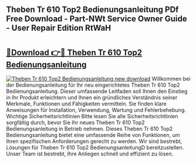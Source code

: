 ## Theben Tr 610 Top2 Bedienungsanleitung PDf Free Download - Part-NWt Service Owner Guide - User Repair Edition RtWaH

# <h2><a href="http://df5lzik.blite.top/?on=Theben+Tr+610+Top2+Bedienungsanleitung">🔗Download 👉🔴 Theben Tr 610 Top2 Bedienungsanleitung</a></h2>

[![Theben Tr 610 Top2 Bedienungsanleitung new download](https://i.imgur.com/lujVjoI.png)](http://df5lzik.blite.top/?on=Theben+Tr+610+Top2+Bedienungsanleitung)
Willkommen bei der Bedienungsanleitung für Ihr neu eingerichtetes Theben Tr 610 Top2 Bedienungsanleitung. Dieser umfassende Leitfaden soll Ihnen den Einstieg in Ihr Produkt erleichtern und Ihnen ein gründliches Verständnis seiner Merkmale, Funktionen und Fähigkeiten vermitteln. Sie finden klare Anweisungen für Installation, Verwendung, Wartung und Fehlerbehebung. Wichtige Sicherheitsrichtlinien Bitte lesen Sie alle Sicherheitsrichtlinien sorgfältig durch, bevor Sie Ihr neues Theben Tr 610 Top2 Bedienungsanleitung in Betrieb nehmen. Dieses Theben Tr 610 Top2 Bedienungsanleitung bietet eine umfassende Reihe von Funktionen, um Ihren spezifischen Anforderungen gerecht zu werden. Wir sind bestrebt, Lösungen für Theben Tr 610 Top2 BedienungsanleitungD bereitzustellen. Unser Team ist bestrebt, Ihre Anliegen schnell und effizient zu lösen.
